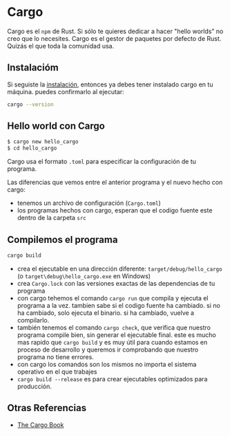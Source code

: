 # Cargo

Cargo es el `npm` de Rust. Si sólo te quieres dedicar a hacer "hello worlds" no creo que lo necesites. Cargo es el gestor de paquetes por defecto de Rust. Quizás el que toda la comunidad usa.

## Instalacióm

Si seguiste la [instalación](../instalacion.md), entonces ya debes tener instalado cargo en tu máquina. puedes confirmarlo al ejecutar:

```bash
cargo --version
```

## Hello world con Cargo

```bash
$ cargo new hello_cargo
$ cd hello_cargo
```

Cargo usa el formato `.toml` para especificar la configuración de tu programa.

Las diferencias que vemos entre el anterior programa y el nuevo hecho con cargo:

- tenemos un archivo de configuración (`Cargo.toml`)
- los programas hechos con cargo, esperan que el codigo fuente este dentro de la carpeta `src`

## Compilemos el programa

```bash
cargo build
```

- crea el ejecutable en una dirección diferente: `target/debug/hello_cargo` (o `target\debug\hello_cargo.exe` en Windows)
- crea `Cargo.lock` con las versiones exactas de las dependencias de tu programa
- con cargo tehemos el comando `cargo run` que compila y ejecuta el programa a la vez. tambien sabe si el codigo fuente ha cambiado. si no ha cambiado, solo ejecuta el binario. si ha cambiado, vuelve a compilarlo.
- también tenemos el comando `cargo check`, que verifica que nuestro programa compile bien, sin generar el ejecutable final. este es mucho mas rapido que `cargo build` y es muy útil para cuando estamos en proceso de desarrollo y queremos ir comprobando que nuestro programa no tiene errores.
- con cargo los comandos son los mismos no importa el sistema operativo en el que trabajes
- `cargo build --release` es para crear ejecutables optimizados para producción.

## Otras Referencias

- [The Cargo Book](https://doc.rust-lang.org/cargo/)
